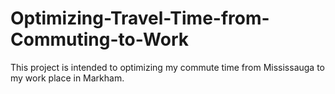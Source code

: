 # Optimizing-Travel-Time-from-Commuting-to-Work
This project is intended to optimizing my commute time from Mississauga to my work place in Markham.

